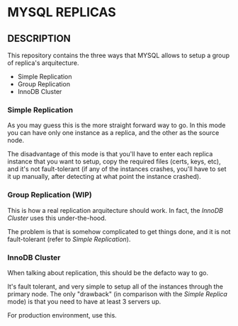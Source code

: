 # MYSQL REPLICAS

## DESCRIPTION

This repository contains the three ways that MYSQL allows to setup a group of replica's arquitecture.

- Simple Replication
- Group Replication
- InnoDB Cluster

### Simple Replication

As you may guess this is the more straight forward way to go. In this mode you can have only one instance as a replica, and the other as the source node.

The disadvantage of this mode is that you'll have to enter each replica instance that you want to setup, copy the required files (certs, keys, etc), and it's not fault-tolerant (if any of the instances crashes, you'll have to set it up manually, after detecting at what point the instance crashed).

### Group  Replication (WIP)

This is how a real replication arquitecture should work. In fact, the *InnoDB Cluster* uses this under-the-hood.

The problem is that is somehow complicated to get things done, and it is not fault-tolerant (refer to *Simple Replication*).

### InnoDB Cluster

When talking about replication, this should be the defacto way to go.

It's fault tolerant, and very simple to setup all of the instances through the primary node. The only "drawback" (in comparison with the *Simple Replica* mode) is that you need to have at least 3 servers up.

For production environment, use this.